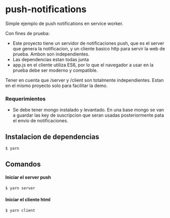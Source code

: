 # push-notifications
Simple ejemplo de push notifications en service worker.

Con fines de prueba: 
- Este proyecto tiene un servidor de notificaciones push, que es el server que genera la notificacion, y un cliente basico http para servir la web de prueba. Ambon son independientes.
- Las dependencias estan todas junta
- app.js en el cliente utiliza ES6, por lo que el navegador a usar en la prueba debe ser moderno y compatible.

Tener en cuenta que /server y /client son totalmente independientes. Estan en el mismo proyecto solo para facilitar la demo.

### Requerimientos
- Se debe tener mongo instalado y levantado. En una base mongo se van a guardar las key de suscripcion que seran usadas posteriormente pata el envio de notificaciones.

## Instalacion de dependencias
```bash
$ yarn
```

## Comandos
#### Iniciar el server push
```bash
$ yarn server
```

#### Iniciar el cliente html
```bash
$ yarn client
```

